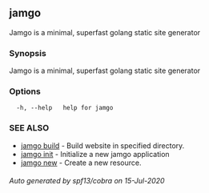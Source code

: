 ## jamgo

Jamgo is a minimal, superfast golang static site generator

### Synopsis

Jamgo is a minimal, superfast golang static site generator

### Options

```
  -h, --help   help for jamgo
```

### SEE ALSO

* [jamgo build](jamgo_build.md)	 - Build website in specified directory.
* [jamgo init](jamgo_init.md)	 - Initialize a new jamgo application
* [jamgo new](jamgo_new.md)	 - Create a new resource.

###### Auto generated by spf13/cobra on 15-Jul-2020

